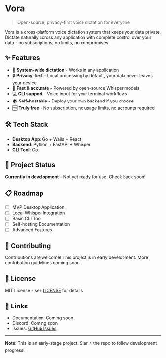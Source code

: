 # Vora

> Open-source, privacy-first voice dictation for everyone

Vora is a cross-platform voice dictation system that keeps your data private. Dictate naturally across any application with complete control over your data - no subscriptions, no limits, no compromises.

## ✨ Features

- 🎤 **System-wide dictation** - Works in any application
- 🔒 **Privacy-first** - Local processing by default, your data never leaves your device
- 🚀 **Fast & accurate** - Powered by open-source Whisper models
- 💻 **CLI support** - Voice input for your terminal workflows
- 🏠 **Self-hostable** - Deploy your own backend if you choose
- 🆓 **Truly free** - No subscription, no usage limits, no accounts required

## 🛠️ Tech Stack

- **Desktop App**: Go + Wails + React
- **Backend**: Python + FastAPI + Whisper
- **CLI Tool**: Go

## 🚧 Project Status

**Currently in development** - Not yet ready for use. Check back soon!

## 📋 Roadmap

- [ ] MVP Desktop Application
- [ ] Local Whisper Integration
- [ ] Basic CLI Tool
- [ ] Self-hosting Documentation
- [ ] Advanced Features

## 🤝 Contributing

Contributions are welcome! This project is in early development. More contribution guidelines coming soon.

## 📝 License

MIT License - see [LICENSE](LICENSE) for details

## 🔗 Links

- Documentation: Coming soon
- Discord: Coming soon
- Issues: [GitHub Issues](https://github.com/yourusername/flow/issues)

---

**Note**: This is an early-stage project. Star ⭐ the repo to follow development progress!
